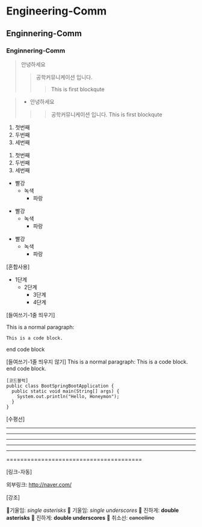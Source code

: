 # Engineering-Comm
## Enginnering-Comm
### Enginnering-Comm

> 안녕하세요
>> 공학커뮤니케이션 입니다.
>>> This is first blockqute


>+ 안녕하세요
>>> 공학커뮤니케이션 입니다.
>>> This is first blockqute

1. 첫번째
2. 두번째
3. 세번째

1) 첫번째
2) 두번째
3) 세번째

* 빨강
   * 녹색
     * 파랑

- 빨강
   - 녹색
     - 파랑

+ 빨강
    + 녹색
       + 파랑

[혼합사용]
* 1단계
  - 2단계
    + 3단계
     + 4단계

[들여쓰기-1줄 띄우기]

This is a normal paragraph:

    This is a code block.
 
end code block

[들여쓰기-1줄 띄우지 않기]
This is a normal paragraph:
    This is a code block.
end code block.

```
[코드블럭]
public class BootSpringBootApplication {
  public static void main(String[] args) {
    System.out.println("Hello, Honeymon");
  }
}
```

[수평선]

* * *
***
*****
- - -
---------------------------------------

=======================================

[링크-자동]

외부링크: <http://naver.com/>

[강조]

기울임: *single asterisks*
 기울임: _single underscores_
 진하게: **double asterisks**
 진하게: __double underscores__
 취소선: ~~cancelline~~
